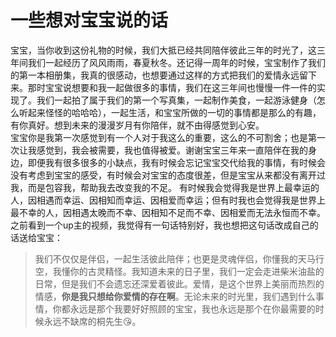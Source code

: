 # 一些想对宝宝说的话
宝宝，当你收到这份礼物的时候，我们大抵已经共同陪伴彼此三年的时光了，这三年间我们一起经历了风风雨雨，春夏秋冬。还记得一周年的时候，宝宝制作了我们的第一本相册集，我真的很感动，也想要通过这样的方式把我们的爱情永远留下来。那时宝宝说想要和我一起做很多的事情，我们在这三年间也慢慢一件一件的实现了。我们一起拍了属于我们的第一个写真集，一起制作美食，一起游泳健身（怎么听起来怪怪的哈哈哈），一起生活，和宝宝所做的一切的事情都是那么的有趣，有你真好。想到未来的漫漫岁月有你陪伴，就不由得感觉到心安。  
宝宝你是我第一次感觉到有一个人对于我这么的重要，这么的不可割舍；也是第一次让我感觉到，我会被需要，我也值得被爱。谢谢宝宝三年来一直陪伴在我的身边，即便我有很多很多的小缺点，我有时候会忘记宝宝交代给我的事情，有时候会没有考虑到宝宝的感受，有时候会对宝宝的态度很差，但是宝宝从来都没有离开过我，而是包容我，帮助我去改变我的不足。
有时候我会觉得我是世界上最幸运的人，因相遇而幸运、因相知而幸运、因相爱而幸运；但有时我也会觉得我是世界上最不幸的人，因相遇太晚而不幸、因相知不足而不幸、因相爱而无法永恒而不幸。之前看到一个up主的视频，我觉得有一句话特别好，我也想把这句话改成自己的话送给宝宝：  
>我们不仅仅是伴侣，一起生活彼此陪伴；也更是灵魂伴侣，你懂我的天马行空，我懂你的古灵精怪。我知道未来的日子里，我们一定会走进柴米油盐的日常，但是我们不会遗忘还深爱着彼此。爱情，是这个世界上美丽而热烈的情感，**你是我只想给你爱情的存在啊**。无论未来的时光里，我们遇到什么事情，你都永远是那个我要好好照顾的宝宝，我也永远是那个在你最需要的时候永远不缺席的桐先生😘。
